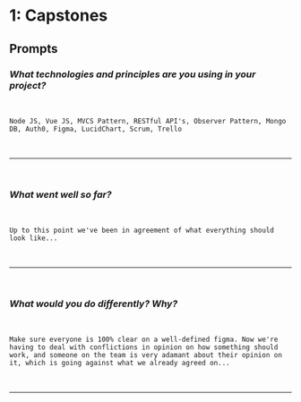 # 1: Capstones

## Prompts

### *What technologies and principles are you using in your project?*
<br/>

```
Node JS, Vue JS, MVCS Pattern, RESTful API's, Observer Pattern, Mongo DB, Auth0, Figma, LucidChart, Scrum, Trello
```
<br/><hr/><br/>

### *What went well so far?*
<br/>

```
Up to this point we've been in agreement of what everything should look like... 
```
<br/><hr/><br/>

### *What would you do differently? Why?*
<br/>

```
Make sure everyone is 100% clear on a well-defined figma. Now we're having to deal with conflictions in opinion on how something should work, and someone on the team is very adamant about their opinion on it, which is going against what we already agreed on...
```
<br/><hr/><br/>